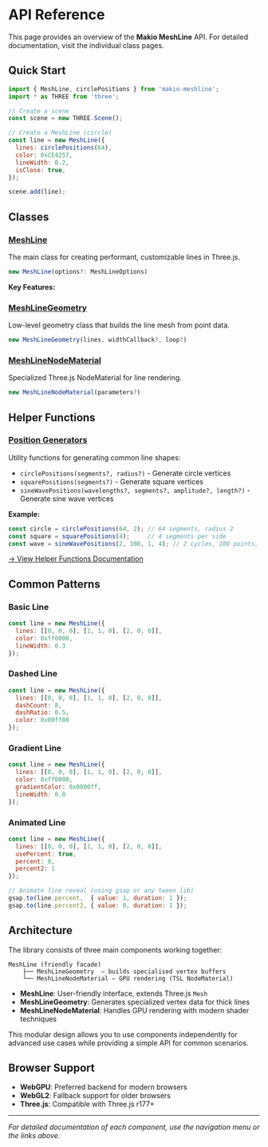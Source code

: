 # API Reference

This page provides an overview of the **Makio MeshLine** API. For detailed documentation, visit the individual class pages.

## Quick Start

```javascript
import { MeshLine, circlePositions } from 'makio-meshline';
import * as THREE from 'three';

// Create a scene
const scene = new THREE.Scene();

// Create a MeshLine (circle)
const line = new MeshLine({
  lines: circlePositions(64),
  color: 0xCE4257,
  lineWidth: 0.2,
  isClose: true,
});

scene.add(line);
```

## Classes

### [MeshLine](/meshline)

The main class for creating performant, customizable lines in Three.js.

```ts
new MeshLine(options?: MeshLineOptions)
```

**Key Features:**

### [MeshLineGeometry](/meshline-geometry)

Low-level geometry class that builds the line mesh from point data.

```ts
new MeshLineGeometry(lines, widthCallback?, loop?)
```

### [MeshLineNodeMaterial](/meshline-material)

Specialized Three.js NodeMaterial for line rendering.

```ts
new MeshLineNodeMaterial(parameters?)
```

## Helper Functions

### [Position Generators](/helpers)

Utility functions for generating common line shapes:

- `circlePositions(segments?, radius?)` - Generate circle vertices
- `squarePositions(segments?)` - Generate square vertices
- `sineWavePositions(wavelengths?, segments?, amplitude?, length?)` - Generate sine wave vertices

**Example:**
```javascript
const circle = circlePositions(64, 2); // 64 segments, radius 2
const square = squarePositions(4);     // 4 segments per side
const wave = sineWavePositions(2, 100, 1, 4); // 2 cycles, 100 points, amplitude 1, length 4
```

[→ View Helper Functions Documentation](/helpers)

## Common Patterns

### Basic Line

```javascript
const line = new MeshLine({
  lines: [[0, 0, 0], [1, 1, 0], [2, 0, 0]],
  color: 0xff0000,
  lineWidth: 0.3
});
```

### Dashed Line

```javascript
const line = new MeshLine({
  lines: [[0, 0, 0], [1, 1, 0], [2, 0, 0]],
  dashCount: 8,
  dashRatio: 0.5,
  color: 0x00ff00
});
```

### Gradient Line

```javascript
const line = new MeshLine({
  lines: [[0, 0, 0], [1, 1, 0], [2, 0, 0]],
  color: 0xff0000,
  gradientColor: 0x0000ff,
  lineWidth: 0.8
});
```

### Animated Line

```javascript
const line = new MeshLine({
  lines: [[0, 0, 0], [1, 1, 0], [2, 0, 0]],
  usePercent: true,
  percent: 0,
  percent2: 1
});

// Animate line reveal (using gsap or any tween lib)
gsap.to(line.percent,  { value: 1, duration: 1 });
gsap.to(line.percent2, { value: 0, duration: 1 });
```

## Architecture

The library consists of three main components working together:

```
MeshLine (friendly facade)
    ├── MeshLineGeometry  – builds specialised vertex buffers
    └── MeshLineNodeMaterial – GPU rendering (TSL NodeMaterial)
```

- **MeshLine**: User-friendly interface, extends Three.js `Mesh`
- **MeshLineGeometry**: Generates specialized vertex data for thick lines  
- **MeshLineNodeMaterial**: Handles GPU rendering with modern shader techniques

This modular design allows you to use components independently for advanced use cases while providing a simple API for common scenarios.

## Browser Support

- **WebGPU**: Preferred backend for modern browsers
- **WebGL2**: Fallback support for older browsers
- **Three.js**: Compatible with Three.js r177+

---

*For detailed documentation of each component, use the navigation menu or the links above.* 